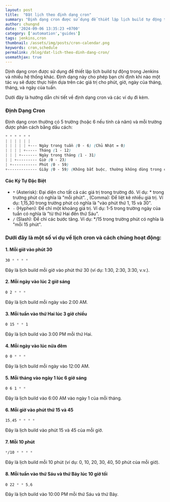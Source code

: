 ```yaml
---
layout: post
title:  "Đặt lịch theo định dạng cron"
summary: "Định dạng cron được sử dụng để thiết lập lịch build tự động trong Jenkins và nhiều hệ thống khác."
author: chungnd
date: '2024-09-06 13:35:23 +0700'
category: ['automation','guides']
tags: jenkins,cron
thumbnail: /assets/img/posts/cron-calendar.png
keywords: cron,schedule
permalink: /blog/dat-lich-theo-dinh-dang-cron/
usemathjax: true
---
```



Dịnh dạng cron được sử dụng để thiết lập lịch build tự động trong Jenkins và nhiều hệ thống khác. Định dạng này cho phép bạn chỉ định khi nào một tác vụ sẽ được thực hiện dựa trên các giá trị cho phút, giờ, ngày của tháng, tháng, và ngày của tuần. 

Dưới đây là hướng dẫn chi tiết về định dạng cron và các ví dụ đi kèm.

### Định Dạng Cron
Định dạng cron thường có 5 trường (hoặc 6 nếu tính cả năm) và mỗi trường được phân cách bằng dấu cách:

```scss
* * * * * *
| | | | | |
| | | | | +--- Ngày trong tuần (0 - 6) (Chủ Nhật = 0)
| | | | +----- Tháng (1 - 12)
| | | +------- Ngày trong tháng (1 - 31)
| | +--------- Giờ (0 - 23)
| +----------- Phút (0 - 59)
+------------- Giây (0 - 59) (Không bắt buộc, thường không dùng trong các hệ thống cron tiêu chuẩn)
```

#### Các Ký Tự Đặc Biệt
* `*` (Asterisk): Đại diện cho tất cả các giá trị trong trường đó. Ví dụ: * trong trường phút có nghĩa là "mỗi phút".
  , (Comma): Để liệt kê nhiều giá trị. Ví dụ: 1,15,30 trong trường phút có nghĩa là "vào phút thứ 1, 15 và 30".
* `-` (Hyphen): Để chỉ một khoảng giá trị. Ví dụ: 1-5 trong trường ngày của tuần có nghĩa là "từ thứ Hai đến thứ Sáu".
* `/` (Slash): Để chỉ các bước tăng. Ví dụ: */15 trong trường phút có nghĩa là "mỗi 15 phút".

### Dưới đây là một số ví dụ về lịch cron và cách chúng hoạt động:

#### 1. Mỗi giờ vào phút 30

```scss
30 * * * *
```
Đây là lịch build mỗi giờ vào phút thứ 30 (ví dụ: 1:30, 2:30, 3:30, v.v.).

#### 2. Mỗi ngày vào lúc 2 giờ sáng

```scss
0 2 * * *
```
Đây là lịch build mỗi ngày vào 2:00 AM.

#### 3. Mỗi tuần vào thứ Hai lúc 3 giờ chiều

```scss
0 15 * * 1
```
Đây là lịch build vào 3:00 PM mỗi thứ Hai.

#### 4. Mỗi ngày vào lúc nửa đêm

```scss
0 0 * * *
```
Đây là lịch build mỗi ngày vào 12:00 AM.

#### 5. Mỗi tháng vào ngày 1 lúc 6 giờ sáng

```scss
0 6 1 * *
```
Đây là lịch build vào 6:00 AM vào ngày 1 của mỗi tháng.

#### 6. Mỗi giờ vào phút thứ 15 và 45

```scss
15,45 * * * *
```
Đây là lịch build vào phút 15 và 45 của mỗi giờ.

#### 7. Mỗi 10 phút

```scss
*/10 * * * *
```
Đây là lịch build mỗi 10 phút (ví dụ: 0, 10, 20, 30, 40, 50 phút của mỗi giờ).

#### 8. Mỗi tuần vào thứ Sáu và thứ Bảy lúc 10 giờ tối

```scss
0 22 * * 5,6
```
Đây là lịch build vào 10:00 PM mỗi thứ Sáu và thứ Bảy.